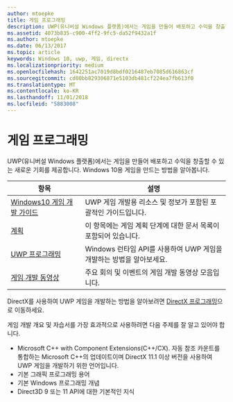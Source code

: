 ```yaml
---
author: mtoepke
title: 게임 프로그래밍
description: UWP(유니버설 Windows 플랫폼)에서는 게임을 만들어 배포하고 수익을 창출할 수 있는 새로운 기회를 제공합니다. 새 게임을 시작하거나 기존 게임을 포팅하는 방법에 대해 알아봅니다.
ms.assetid: 4073b835-c900-4ff2-9fc5-da52f9432a1f
ms.author: mtoepke
ms.date: 06/13/2017
ms.topic: article
keywords: Windows 10, uwp, 게임, directx
ms.localizationpriority: medium
ms.openlocfilehash: 1642251ac7019d8bdf0216487eb7085d616863cf
ms.sourcegitcommit: cd00bb829306871e5103db481cf224ea7fb613f0
ms.translationtype: MT
ms.contentlocale: ko-KR
ms.lasthandoff: 11/01/2018
ms.locfileid: "5883008"
---
```

# <a name="game-programming"></a>게임 프로그래밍

UWP(유니버설 Windows 플랫폼)에서는 게임을 만들어 배포하고 수익을 창출할 수 있는 새로운 기회를 제공합니다. Windows 10용 게임을 만드는 방법을 알아봅니다.

| 항목 | 설명 |
|---------------------------------------------------------------------------------------------------------------------------------------------------|-------------------------------------------------------------------------------------------------------------------------------------------------------------------------------------------------------------------------------------------------------------------------------------------------------------------------------------------------------------------------------------------------------------------------------------------------------------------------------|
| [Windows10 게임 개발 가이드](e2e.md) | UWP 게임 개발용 리소스 및 정보가 포함된 포괄적인 가이드입니다. |
| [계획](planning.md) | 이 항목에는 게임 계획 단계에 대한 문서 목록이 포함되어 있습니다. |
| [UWP 프로그래밍](uwp-programming.md) | Windows 런타임 API를 사용하여 UWP 게임을 개발하는 방법을 알아보세요. |
| [게임 개발 동영상](game-development-videos.md) | 주요 회의 및 이벤트의 게임 개발 동영상 모음입니다. |

DirectX를 사용하여 UWP 게임을 개발하는 방법을 알아보려면 [DirectX 프로그래밍](directx-programming.md)으로 이동하세요.

게임 개발 개요 및 자습서를 가장 효과적으로 사용하려면 다음 주제를 잘 알고 있어야 합니다.

-   Microsoft C++ with Component Extensions(C++/CX). 자동 참조 카운트를 통합하는 Microsoft C++의 업데이트이며 DirectX 11.1 이상 버전을 사용하여 UWP 게임을 개발하기 위한 언어입니다.
-   기본 그래픽 프로그래밍 용어
-   기본 Windows 프로그래밍 개념
-   Direct3D 9 또는 11 API에 대한 기본적인 지식

 

 




